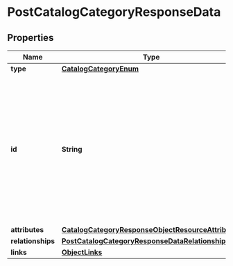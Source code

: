 # PostCatalogCategoryResponseData

## Properties
Name | Type | Description | Notes
------------ | ------------- | ------------- | -------------
**type** | [**CatalogCategoryEnum**](CatalogCategoryEnum.md) |  | 
**id** | **String** | The catalog category ID is a compound ID (string), with format: &#x60;{integration}:::{catalog}:::{external_id}&#x60;. Currently, the only supported integration type is &#x60;$custom&#x60;, and the only supported catalog is &#x60;$default&#x60;. | 
**attributes** | [**CatalogCategoryResponseObjectResourceAttributes**](CatalogCategoryResponseObjectResourceAttributes.md) |  | 
**relationships** | [**PostCatalogCategoryResponseDataRelationships**](PostCatalogCategoryResponseDataRelationships.md) |  |  [optional]
**links** | [**ObjectLinks**](ObjectLinks.md) |  | 
